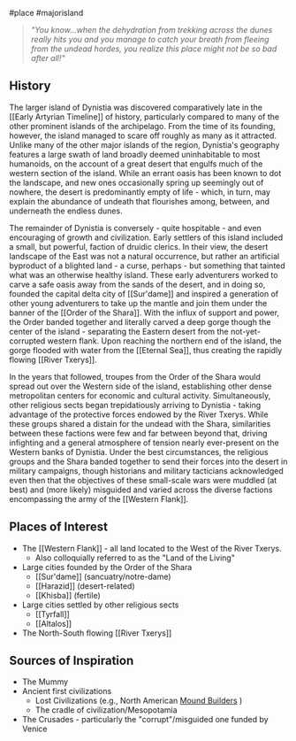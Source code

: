 #place #majorisland
> _"You know...when the dehydration from trekking across the dunes really hits you and you manage to catch your breath from fleeing from the undead hordes, you realize this place might not be so bad after all!"_
## History
The larger island of Dynistia was discovered comparatively late in the [[Early Artyrian Timeline]] of  history, particularly compared to many of the other prominent islands of the archipelago. From the time of its founding, however, the island managed to scare off roughly as many as it attracted. Unlike many of the other major islands of the region, Dynistia's geography features a large swath of land broadly deemed uninhabitable to most humanoids, on the account of a great desert that engulfs much of the western section of the island. While an errant oasis has been known to dot the landscape, and new ones occasionally spring up seemingly out of nowhere, the desert is predominantly empty of life - which, in turn, may explain the abundance of undeath that flourishes among, between, and underneath the endless dunes.

The remainder of Dynistia is conversely - quite hospitable - and even encouraging of growth and civilization. Early settlers of this island included a small, but powerful, faction of druidic clerics. In their view, the desert landscape of the East was not a natural occurrence, but rather an artificial byproduct of a blighted land - a curse, perhaps - but something that tainted what was an otherwise healthy island. These early adventurers worked to carve a safe oasis away from the sands of the desert, and in doing so, founded the capital delta city of [[Sur'dame]] and inspired a generation of other young adventurers to take up the mantle and join them under the banner of the [[Order of the Shara]]. With the influx of support and power, the Order banded together and literally carved a deep gorge though the center of the island - separating the Eastern desert from the not-yet-corrupted western flank. Upon reaching the northern end of the island, the gorge flooded with water from the [[Eternal Sea]], thus creating the rapidly flowing [[River Txerys]].

In the years that followed, troupes from the Order of the Shara would spread out over the Western side of the island, establishing other dense metropolitan centers for economic and cultural activity. Simultaneously, other religious sects began trepidatiously arriving to Dynistia - taking advantage of the protective forces endowed by the River Txerys. While these groups shared a distain for the undead with the Shara, similarities between these factions were few and far between beyond that, driving infighting and a general atmosphere of tension nearly ever-present on the Western banks of Dynistia. Under the best circumstances, the religious groups and the Shara banded together to send their forces into the desert in military campaigns, though historians and military tacticians acknowledged even then that the objectives of these small-scale wars were muddled (at best) and (more likely) misguided and varied across the diverse factions encompassing the army of the [[Western Flank]].

## Places of Interest
- The [[Western Flank]] - all land located to the West of the River Txerys.
	- Also colloquially referred to as the "Land of the Living"
- Large cities founded by the Order of the Shara
	- [[Sur'dame]] (sancuatry/notre-dame)
	- [[Harazid]] (desert-related)
	- [[Khisba]] (fertile)
- Large cities settled by other religious sects
	- [[Tyrfall]]
	- [[Altalos]]
- The North-South flowing [[River Txerys]]
## Sources of Inspiration
- The Mummy
- Ancient first civilizations
	- Lost Civilizations (e.g., North American [Mound Builders](https://en.wikipedia.org/wiki/Mound_Builders) )
	- The cradle of civilization/Mesopotamia
- The Crusades - particularly the "corrupt"/misguided one funded by Venice